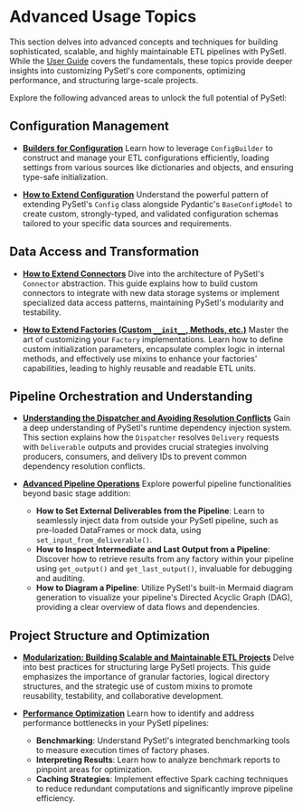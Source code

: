 # Advanced Usage Topics

This section delves into advanced concepts and techniques for building
sophisticated, scalable, and highly maintainable ETL pipelines with PySetl.
While the [User Guide](../user-guide/index.md) covers the fundamentals, these
topics provide deeper insights into customizing PySetl's core components,
optimizing performance, and structuring large-scale projects.

Explore the following advanced areas to unlock the full potential of PySetl:

## Configuration Management

* **[Builders for Configuration](config-builder.md)**
    Learn how to leverage `ConfigBuilder` to construct and manage your ETL
    configurations efficiently, loading settings from various sources like
    dictionaries and objects, and ensuring type-safe initialization.

* **[How to Extend Configuration](custom-config.md)**
    Understand the powerful pattern of extending PySetl's `Config` class
    alongside Pydantic's `BaseConfigModel` to create custom, strongly-typed, and
    validated configuration schemas tailored to your specific data sources and
    requirements.

## Data Access and Transformation

* **[How to Extend Connectors](custom-connectors.md)**
    Dive into the architecture of PySetl's `Connector` abstraction. This guide
    explains how to build custom connectors to integrate with new data storage
    systems or implement specialized data access patterns, maintaining PySetl's
    modularity and testability.

* **[How to Extend Factories (Custom `__init__`, Methods, etc.)](custom-factories.md)**
    Master the art of customizing your `Factory` implementations. Learn how to
    define custom initialization parameters, encapsulate complex logic in
    internal methods, and effectively use mixins to enhance your factories'
    capabilities, leading to highly reusable and readable ETL units.

## Pipeline Orchestration and Understanding

* **[Understanding the Dispatcher and Avoiding Resolution Conflicts](dispatcher.md)**
    Gain a deep understanding of PySetl's runtime dependency injection system.
    This section explains how the `Dispatcher` resolves `Delivery` requests with
    `Deliverable` outputs and provides crucial strategies involving producers,
    consumers, and delivery IDs to prevent common dependency resolution
    conflicts.

* **[Advanced Pipeline Operations](pipelines.md)**
    Explore powerful pipeline functionalities beyond basic stage addition:
    * **How to Set External Deliverables from the Pipeline**: Learn to
      seamlessly inject data from outside your PySetl pipeline, such as
      pre-loaded DataFrames or mock data, using `set_input_from_deliverable()`.
    * **How to Inspect Intermediate and Last Output from a Pipeline**: Discover
      how to retrieve results from any factory within your pipeline using
      `get_output()` and `get_last_output()`, invaluable for debugging and
      auditing.
    * **How to Diagram a Pipeline**: Utilize PySetl's built-in Mermaid diagram
      generation to visualize your pipeline's Directed Acyclic Graph (DAG),
      providing a clear overview of data flows and dependencies.

## Project Structure and Optimization

* **[Modularization: Building Scalable and Maintainable ETL Projects](modularization.md)**
    Delve into best practices for structuring large PySetl projects. This guide
    emphasizes the importance of granular factories, logical directory
    structures, and the strategic use of custom mixins to promote reusability,
    testability, and collaborative development.

* **[Performance Optimization](performance.md)**
    Learn how to identify and address performance bottlenecks in your PySetl
    pipelines:
    * **Benchmarking**: Understand PySetl's integrated benchmarking tools to
      measure execution times of factory phases.
    * **Interpreting Results**: Learn how to analyze benchmark reports to
      pinpoint areas for optimization.
    * **Caching Strategies**: Implement effective Spark caching techniques to
      reduce redundant computations and significantly improve pipeline
      efficiency.
